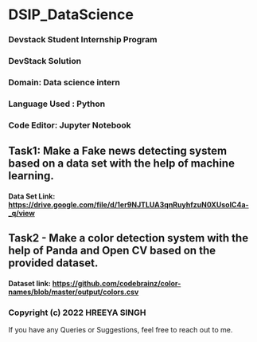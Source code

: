 # DSIP_DataScience
### Devstack Student Internship Program
### DevStack Solution

### Domain: Data science intern
### Language Used : Python
### Code Editor: Jupyter Notebook

## Task1: Make a Fake news detecting system based on a data set with the help of machine learning.
#### Data Set Link: https://drive.google.com/file/d/1er9NJTLUA3qnRuyhfzuN0XUsoIC4a-_q/view

## Task2 - Make a color detection system with the help of Panda and Open CV based on the provided dataset.
#### Dataset link: https://github.com/codebrainz/color-names/blob/master/output/colors.csv


### Copyright (c) 2022 HREEYA SINGH

If you have any Queries or Suggestions, feel free to reach out to me.
